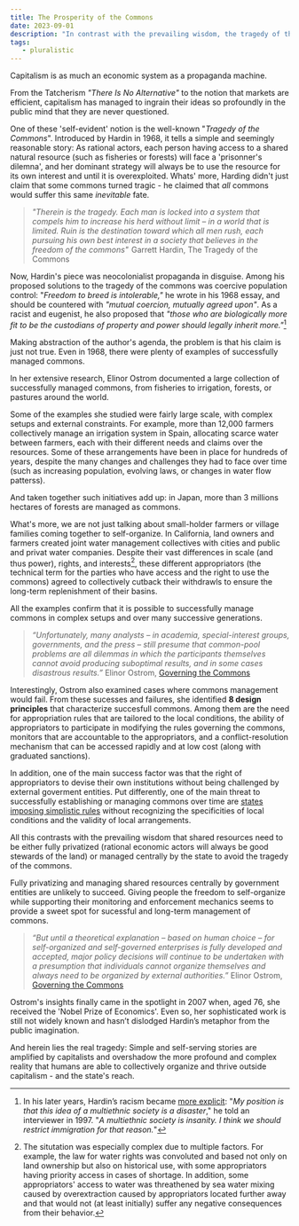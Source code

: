 ```yaml
---
title: The Prosperity of the Commons
date: 2023-09-01
description: "In contrast with the prevailing wisdom, the tragedy of the commons is not a fatality, and shared resources don't have to be either fully privatized or managed centrally by the state to avoid their overexploitation."
tags:
   - pluralistic
---
```


Capitalism is as much an economic system as a propaganda machine. 

From the Tatcherism *"There Is No Alternative"* to the notion that markets are efficient, capitalism has managed to ingrain their ideas so profoundly in the public mind that they are never questioned.

One of these 'self-evident' notion is the well-known "*Tragedy of the Commons*". 
Introduced by Hardin in 1968, it tells a simple and seemingly reasonable story: As rational actors, each person having access to a shared natural resource (such as fisheries or forests) will face a 'prisonner's dilemna', and her dominant strategy will always be to use the resource for its own interest and until it is overexploited.
Whats' more, Harding didn't just claim that some commons turned tragic - he claimed that *all* commons would suffer this same *inevitable* fate.

> *"Therein is the tragedy. Each man is locked into a system that compels him to increase his herd without limit – in a world that is limited. Ruin is the destination toward which all men rush, each pursuing his own best interest in a society that believes in the freedom of the commons"*  Garrett Hardin, The Tragedy of the Commons

Now, Hardin's piece was neocolonialist propaganda in disguise. 
Among his proposed solutions to the tragedy of the commons was coercive population control: "*Freedom to breed is intolerable,"* he wrote in his 1968 essay, and should be countered with *"mutual coercion, mutually agreed upon"*. 
As a racist and eugenist, he also proposed that *"those who are biologically more fit to be the custodians of property and power should legally inherit more."*[^1]

Making abstraction of the author's agenda, the problem is that his claim is just not true. Even in 1968, there were plenty of examples of successfully managed commons. 

In her extensive research, Elinor Ostrom documented a large collection of successfully managed commons, from fisheries to irrigation, forests, or pastures around the world.

Some of the examples she studied were fairly large scale, with complex setups and external constraints. 
For example, more than 12,000 farmers collectively manage an irrigation system in Spain, allocating scarce water between farmers, each with their different needs and claims over the resources. 
Some of these arrangements have been in place for hundreds of years, despite the many changes and challenges they had to face over time (such as increasing population, evolving laws, or changes in water flow patterss). 

And taken together such initiatives add up: in Japan, more than 3 millions hectares of forests are managed as commons. 

What's more, we are not just talking about small-holder farmers or village families coming together to self-organize.
In California, land owners and farmers created joint water management collectives with cities and public and privat water companies.
Despite their vast differences in scale (and thus power), rights, and interests[^2], these different appropriators (the technical term for the parties who have access and the right to use the commons) agreed to collectively cutback their withdrawls to ensure the long-term replenishment of their basins.

All the examples confirm that it is possible to successfully manage commons in complex setups and over many successive generations.

> *“Unfortunately, many analysts – in academia, special-interest groups, governments, and the press – still presume that common-pool problems are all dilemmas in which the participants themselves cannot avoid producing suboptimal results, and in some cases disastrous results.”* Elinor Ostrom, [Governing the Commons](https://www.cambridge.org/core/books/governing-the-commons/A8BB63BC4A1433A50A3FB92EDBBB97D5) 

Interestingly, Ostrom also examined cases where commons management would fail. 
From these sucesses and failures, she identified **8 design principles** that characterize succesfull commons. 
Among them are the need for appropriation rules that are tailored to the local conditions, the ability of appropriators to participate in modifying the rules governing the commons, monitors that are accountable to the appropriators, and a conflict-resolution mechanism that can be accessed rapidly and at low cost (along with graduated sanctions).
 
In addition, one of the main success factor was that the right of appropriators to devise their own institutions without being challenged by external goverment entities. 
Put differently, one of the main threat to successfully establishing or managing commons over time are [states imposing simplistic rules](https://yalebooks.yale.edu/book/9780300078152/seeing-like-a-state/) without recognizing the specificities of local conditions and the validity of local arrangements. 

All this contrasts with the prevailing wisdom that shared resources need to be either fully privatized (rational economic actors will always be good stewards of the land) or managed centrally by the state to avoid the tragedy of the commons.

Fully privatizing and managing shared resources centrally by government entities are unlikely to succeed. 
Giving people the freedom to self-organize while supporting their monitoring and enforcement mechanics seems to provide a sweet spot for sucessful and long-term management of commons.

> *“But until a theoretical explanation – based on human choice – for self-organized and self-governed enterprises is fully developed and accepted, major policy decisions will continue to be undertaken with a presumption that individuals cannot organize themselves and always need to be organized by external authorities.”* Elinor Ostrom, [Governing the Commons](https://www.cambridge.org/core/books/governing-the-commons/A8BB63BC4A1433A50A3FB92EDBBB97D5) 

Ostrom's insights finally came in the spotlight in 2007 when, aged 76, she received the 'Nobel Prize of Economics'. 
Even so, her sophisticated work is still not widely known and hasn’t dislodged Hardin’s metaphor from the public imagination. 

And herein lies the real tragedy: Simple and self-serving stories are amplified by capitalists and overshadow the more profound and complex reality that humans are able to collectively organize and thrive outside capitalism - and the state's reach. 



[^1]: In his later years, Hardin’s racism became [more explicit](https://www.garretthardinsociety.org/gh/gh_straub_interview.html): "*My position is that this idea of a multiethnic society is a disaster*," he told an interviewer in 1997. "*A multiethnic society is insanity. I think we should restrict immigration for that reason.*"

[^2]: The situtation was especially complex due to multiple factors. For example, the law for water rights was convoluted and based not only on land ownership but also on historical use, with some appropriators having priority access in cases of shortage. In addition, some appropriators' access to water was threathened by sea water mixing caused by overextraction caused by appropriators located further away and that would not (at least initially) suffer any negative consequences from their behavior. 


